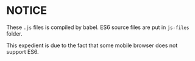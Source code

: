 # NOTICE

These `.js` files is compiled by babel. ES6 source files are put in `js-files` folder.

This expedient is due to the fact that some mobile browser does not support ES6.
